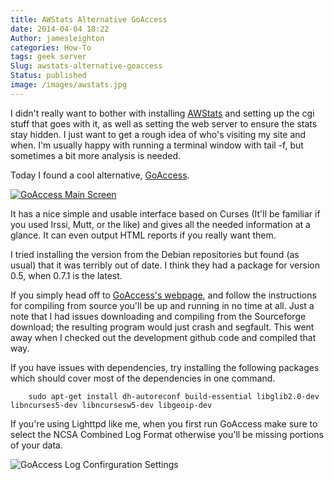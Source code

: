 ```yaml
---
title: AWStats Alternative GoAccess
date: 2014-04-04 18:22
Author: jamesleighton
categories: How-To
tags: geek server
Slug: awstats-alternative-goaccess
Status: published
image: /images/awstats.jpg
---
```

I didn't really want to bother with installing [AWStats](http://awstats.sourceforge.net/) and setting up the cgi stuff that goes with it, as well as setting the web server to ensure the stats stay hidden. I just want to get a rough idea of who's visiting my site and when. I'm usually happy with running a terminal window with tail -f, but sometimes a bit more analysis is needed.

Today I found a cool alternative, [GoAccess](http://goaccess.prosoftcorp.com/).

[![GoAccess Main Screen](/images/goacess.png)](http://goaccess.prosoftcorp.com/)

It has a nice simple and usable interface based on Curses (It'll be familiar if you used Irssi, Mutt, or the like) and gives all the needed information at a glance. It can even output HTML reports if you really want them.

I tried installing the version from the Debian repositories but found (as usual) that it was terribly out of date. I think they had a package for version 0.5, when 0.7.1 is the latest.

If you simply head off to [GoAccess's webpage](http://goaccess.prosoftcorp.com/download), and follow the instructions for compiling from source you'll be up and running in no time at all. Just a note that I had issues downloading and compiling from the Sourceforge download; the resulting program would just crash and segfault. This went away when I checked out the development github code and compiled that way.

If you have issues with dependencies, try installing the following packages which should cover most of the dependencies in one command.

```shell
    sudo apt-get install dh-autoreconf build-essential libglib2.0-dev libncurses5-dev libncursesw5-dev libgeoip-dev
```

If you're using Lighttpd like me, when you first run GoAccess make sure to select the NCSA Combined Log Format otherwise you'll be missing portions of your data.

![GoAccess Log Confirguration Settings](/images/goacess-conf.png)
